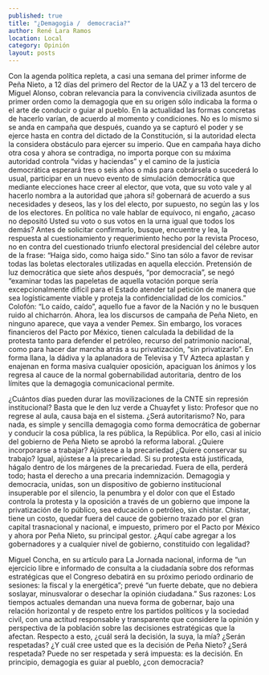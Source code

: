 ```yaml
---
published: true
title: "¿Demagogia /  democracia?"
author: René Lara Ramos
location: Local
category: Opinión
layout: posts
---
```


Con la agenda política repleta, a casi una semana del primer informe de Peña Nieto, a 12 días del primero del Rector de la UAZ y a 13 del tercero de Miguel Alonso, cobran relevancia para la convivencia civilizada asuntos de primer orden como la demagogia que en su origen sólo indicaba la forma o el arte de conducir o guiar al pueblo. En la actualidad las formas concretas de hacerlo varían, de acuerdo al momento y condiciones. No es lo mismo si se anda en campaña que después, cuando ya se capturó el poder y se ejerce hasta en contra del dictado de la Constitución, si la autoridad electa la considera obstáculo para ejercer su imperio. Que en campaña haya dicho otra cosa y ahora se contradiga, no importa porque con su máxima autoridad controla “vidas y haciendas” y el camino de la justicia democrática esperará tres o seis años o más para cobrársela o sucederá lo usual, participar en un nuevo evento de simulación democrática que mediante elecciones hace creer al elector, que vota, que su voto vale y al hacerlo nombra a la autoridad que ¡ahora sí! gobernará de acuerdo a sus necesidades y deseos, las y los del electo, por supuesto, no según las y los de los electores. En política no vale hablar de equívoco, ni engaño, ¿acaso no depositó Usted su voto o sus votos en la urna igual que todos los demás? Antes de solicitar confirmarlo, busque, encuentre y lea, la respuesta al cuestionamiento y requerimiento hecho por la revista Proceso, no en contra del cuestionado triunfo electoral presidencial del célebre autor de la frase: “Haiga sido, como haiga sido.” Sino tan sólo a favor de revisar todas las boletas electorales utilizadas en aquella elección. Pretensión de luz democrática que siete años después, “por democracia”, se negó “examinar todas las papeletas de aquella votación porque sería excepcionalmente difícil para el Estado atender tal petición de manera que sea logísticamente viable y proteja la confidencialidad de los comicios.” Colofón: “Lo caído, caído”, aquello fue a favor de la Nación y no le busquen ruido al chicharrón. Ahora, lea los discursos de campaña de Peña Nieto, en ninguno aparece, que vaya a vender Pemex. Sin embargo, los voraces financieros del Pacto por México, tienen calculada la debilidad de la protesta tanto para defender el petróleo, recurso del patrimonio nacional, como para hacer dar marcha atrás a su privatización, “sin privatizarlo”. En forma llana, la dádiva y la aplanadora de Televisa y TV Azteca aplastan y enajenan en forma masiva cualquier oposición, apaciguan los ánimos y los regresa al cauce de la normal gobernabilidad autoritaria, dentro de los límites que la demagogia comunicacional permite.

¿Cuántos días pueden durar las movilizaciones de la CNTE sin represión institucional? Basta que le den luz verde a Chuayfet y listo: Profesor que no regrese al aula, causa baja en el sistema. ¿Será autoritarismo? No, para nada, es simple y sencilla demagogia como forma democrática de gobernar y conducir la cosa pública, la res pública, la República. Por ello, casi al inicio del gobierno de Peña Nieto se aprobó la reforma laboral. ¿Quiere incorporarse a trabajar? Ajústese a la precariedad ¿Quiere conservar su trabajo? Igual, ajústese a la precariedad. Si su protesta está justificada, hágalo dentro de los márgenes de la precariedad. Fuera de ella, perderá todo; hasta el derecho a una precaria indemnización. Demagogia y democracia, unidas, son un dispositivo de gobierno institucional insuperable por el silencio, la penumbra y el dolor con que el Estado controla la protesta y la oposición a través de un gobierno que impone la privatización de lo público, sea educación o petróleo, sin chistar. Chistar, tiene un costo, quedar fuera del cauce de gobierno trazado por el gran capital trasnacional y nacional, e impuesto, primero por el Pacto por México y ahora por Peña Nieto, su principal gestor. ¿Aquí cabe agregar a los gobernadores y a cualquier nivel de gobierno, constituido con legalidad?

 Miguel Concha, en su artículo para La Jornada nacional,  informa de “un ejercicio libre e informado de consulta a la ciudadanía sobre dos reformas estratégicas que el Congreso debatirá en su próximo periodo ordinario de sesiones: la fiscal y la energética”; prevé “un fuerte debate, que no debiera soslayar, minusvalorar o desechar la opinión ciudadana.” Sus razones: Los tiempos actuales demandan una nueva forma de gobernar, bajo una relación horizontal y de respeto entre los partidos políticos y la sociedad civil, con una actitud responsable y transparente que considere la opinión y perspectiva de la población sobre las decisiones estratégicas que la afectan. Respecto a esto, ¿cuál será la decisión, la suya, la mía? ¿Serán respetadas? ¿Y cuál cree usted que es la decisión de Peña Nieto? ¿Será respetada? Puede no ser respetada y será impuesta: es la decisión. En principio, demagogia es guiar al pueblo, ¿con democracia? 
